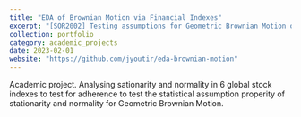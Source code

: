 ```yaml
---
title: "EDA of Brownian Motion via Financial Indexes"
excerpt: "[SOR2002] Testing assumptions for Geometric Brownian Motion on Financial Indexes using statistical tests"
collection: portfolio
category: academic_projects
date: 2023-02-01
website: "https://github.com/jyoutir/eda-brownian-motion"
---
```


Academic project. Analysing sationarity and normality in 6 global stock indexes to test for adherence to test the statistical assumption properity of stationarity and normality for Geometric Brownian Motion.

